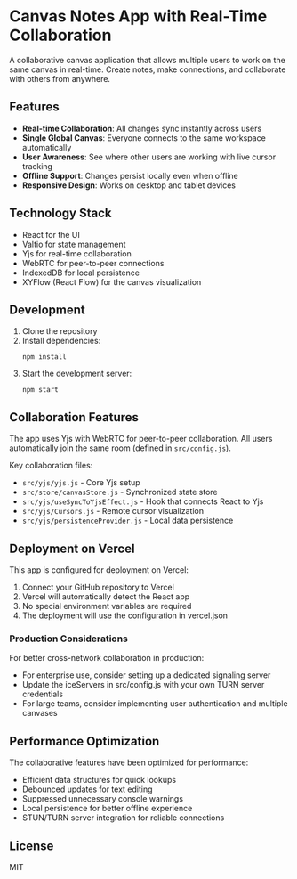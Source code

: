 # Canvas Notes App with Real-Time Collaboration

A collaborative canvas application that allows multiple users to work on the same canvas in real-time. Create notes, make connections, and collaborate with others from anywhere.

## Features

- **Real-time Collaboration**: All changes sync instantly across users
- **Single Global Canvas**: Everyone connects to the same workspace automatically
- **User Awareness**: See where other users are working with live cursor tracking
- **Offline Support**: Changes persist locally even when offline
- **Responsive Design**: Works on desktop and tablet devices

## Technology Stack

- React for the UI
- Valtio for state management
- Yjs for real-time collaboration
- WebRTC for peer-to-peer connections
- IndexedDB for local persistence
- XYFlow (React Flow) for the canvas visualization

## Development

1. Clone the repository
2. Install dependencies:
   ```
   npm install
   ```
3. Start the development server:
   ```
   npm start
   ```

## Collaboration Features

The app uses Yjs with WebRTC for peer-to-peer collaboration. All users automatically join the same room (defined in `src/config.js`).

Key collaboration files:
- `src/yjs/yjs.js` - Core Yjs setup
- `src/store/canvasStore.js` - Synchronized state store
- `src/yjs/useSyncToYjsEffect.js` - Hook that connects React to Yjs
- `src/yjs/Cursors.js` - Remote cursor visualization
- `src/yjs/persistenceProvider.js` - Local data persistence

## Deployment on Vercel

This app is configured for deployment on Vercel:

1. Connect your GitHub repository to Vercel
2. Vercel will automatically detect the React app
3. No special environment variables are required
4. The deployment will use the configuration in vercel.json

### Production Considerations

For better cross-network collaboration in production:
- For enterprise use, consider setting up a dedicated signaling server
- Update the iceServers in src/config.js with your own TURN server credentials
- For large teams, consider implementing user authentication and multiple canvases

## Performance Optimization

The collaborative features have been optimized for performance:
- Efficient data structures for quick lookups
- Debounced updates for text editing
- Suppressed unnecessary console warnings
- Local persistence for better offline experience
- STUN/TURN server integration for reliable connections

## License

MIT
